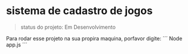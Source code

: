 <h1> sistema de cadastro de jogos</h1>

>status do projeto: Em  Desenvolvimento


Para rodar esse projeto na sua propira  maquina, porfavor digite:
´´´
Node app.js
´´´
